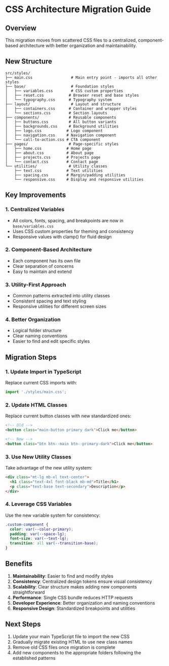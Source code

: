 # CSS Architecture Migration Guide

## Overview
This migration moves from scattered CSS files to a centralized, component-based architecture with better organization and maintainability.

## New Structure
```
src/styles/
├── main.css                 # Main entry point - imports all other styles
├── base/                    # Foundation styles
│   ├── variables.css        # CSS custom properties
│   ├── reset.css           # Browser reset and base styles
│   └── typography.css      # Typography system
├── layout/                  # Layout and structure
│   ├── containers.css      # Container and wrapper styles
│   └── sections.css        # Section layouts
├── components/             # Reusable components
│   ├── buttons.css         # All button variants
│   ├── backgrounds.css     # Background utilities
│   ├── logo.css           # Logo component
│   ├── navigation.css     # Navigation component
│   └── call-to-action.css # CTA component
├── pages/                  # Page-specific styles
│   ├── home.css           # Home page
│   ├── about.css          # About page
│   ├── projects.css       # Projects page
│   └── contact.css        # Contact page
└── utilities/              # Utility classes
    ├── text.css           # Text utilities
    ├── spacing.css        # Margin/padding utilities
    └── responsive.css     # Display and responsive utilities
```

## Key Improvements

### 1. Centralized Variables
- All colors, fonts, spacing, and breakpoints are now in `base/variables.css`
- Uses CSS custom properties for theming and consistency
- Responsive values with clamp() for fluid design

### 2. Component-Based Architecture
- Each component has its own file
- Clear separation of concerns
- Easy to maintain and extend

### 3. Utility-First Approach
- Common patterns extracted into utility classes
- Consistent spacing and text styling
- Responsive utilities for different screen sizes

### 4. Better Organization
- Logical folder structure
- Clear naming conventions
- Easier to find and edit specific styles

## Migration Steps

### 1. Update Import in TypeScript
Replace current CSS imports with:
```typescript
import './styles/main.css';
```

### 2. Update HTML Classes
Replace current button classes with new standardized ones:
```html
<!-- Old -->
<button class="main-button primary dark">Click me</button>

<!-- New -->
<button class="btn btn--main btn--primary-dark">Click me</button>
```

### 3. Use New Utility Classes
Take advantage of the new utility system:
```html
<div class="mt-lg mb-xl text-center">
  <h1 class="text-4xl font-black mb-md">Title</h1>
  <p class="text-base text-secondary">Description</p>
</div>
```

### 4. Leverage CSS Variables
Use the new variable system for consistency:
```css
.custom-component {
  color: var(--color-primary);
  padding: var(--space-lg);
  font-size: var(--text-lg);
  transition: all var(--transition-base);
}
```

## Benefits

1. **Maintainability**: Easier to find and modify styles
2. **Consistency**: Centralized design tokens ensure visual consistency
3. **Scalability**: Clear structure makes adding new components straightforward
4. **Performance**: Single CSS bundle reduces HTTP requests
5. **Developer Experience**: Better organization and naming conventions
6. **Responsive Design**: Standardized breakpoints and utilities

## Next Steps

1. Update your main TypeScript file to import the new CSS
2. Gradually migrate existing HTML to use new class names
3. Remove old CSS files once migration is complete
4. Add new components to the appropriate folders following the established patterns